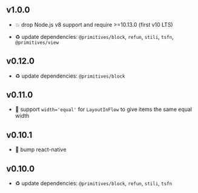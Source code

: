 ## v1.0.0

* 💥 drop Node.js v8 support and require >=10.13.0 (first v10 LTS)

* ♻️ update dependencies: `@primitives/block`, `refun`, `stili`, `tsfn`, `@primitives/view`

## v0.12.0

* ♻️ update dependencies: `@primitives/block`

## v0.11.0

* 🌱 support `width='equal'` for `LayoutInFlow` to give items the same equal width

## v0.10.1

* 🐞 bump react-native

## v0.10.0

* ♻️ update dependencies: `@primitives/block`, `refun`, `stili`, `tsfn`
